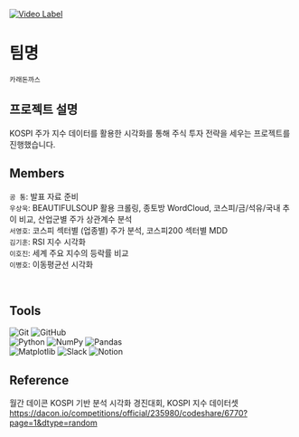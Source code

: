 [![Video Label](https://i.imgur.com/VaqpdKV.png)](https://youtu.be/EdPLiBW5acs)
# 팀명
`카래돈까스`

## 프로젝트 설명
KOSPI 주가 지수 데이터를 활용한 시각화를 통해
주식 투자 전략을 세우는 프로젝트를 진행했습니다.
<br>

## Members   
`공 통`: 발표 자료 준비  
`우상욱`: BEAUTIFULSOUP 활용 크롤링, 종토방 WordCloud, 코스피/금/석유/국내 추이 비교, 산업군별 주가 상관계수 분석  
`서영호`: 코스피 섹터별 (업종별) 주가 분석, 코스피200 섹터별 MDD  
`김기훈`: RSI 지수 시각화    
`이호진`: 세계 주요 지수의 등락률 비교    
`이병호`: 이동평균선 시각화  
  
<br>

## Tools

![Git](https://img.shields.io/badge/git-%23F05033.svg?style=for-the-badge&logo=git&logoColor=white)
![GitHub](https://img.shields.io/badge/github-%23121011.svg?style=for-the-badge&logo=github&logoColor=white)   
![Python](https://img.shields.io/badge/python-3670A0?style=for-the-badge&logo=python&logoColor=ffdd54)
![NumPy](https://img.shields.io/badge/numpy-%23013243.svg?style=for-the-badge&logo=numpy&logoColor=white)
![Pandas](https://img.shields.io/badge/pandas-%23150458.svg?style=for-the-badge&logo=pandas&logoColor=white)   
![Matplotlib](https://img.shields.io/badge/Matplotlib-%23ffffff.svg?style=for-the-badge&logo=Matplotlib&logoColor=black)
![Slack](https://img.shields.io/badge/Slack-4A154B?style=for-the-badge&logo=slack&logoColor=white)
![Notion](https://img.shields.io/badge/Notion-%23000000.svg?style=for-the-badge&logo=notion&logoColor=white)

## Reference  
월간 데이콘 KOSPI 기반 분석 시각화 경진대회, KOSPI 지수 데이터셋  
https://dacon.io/competitions/official/235980/codeshare/6770?page=1&dtype=random  
<br>
